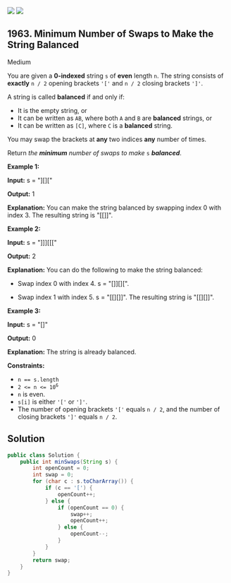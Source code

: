 [![](https://img.shields.io/github/stars/javadev/LeetCode-in-Java?label=Stars&style=flat-square)](https://github.com/javadev/LeetCode-in-Java)
[![](https://img.shields.io/github/forks/javadev/LeetCode-in-Java?label=Fork%20me%20on%20GitHub%20&style=flat-square)](https://github.com/javadev/LeetCode-in-Java/fork)

## 1963\. Minimum Number of Swaps to Make the String Balanced

Medium

You are given a **0-indexed** string `s` of **even** length `n`. The string consists of **exactly** `n / 2` opening brackets `'['` and `n / 2` closing brackets `']'`.

A string is called **balanced** if and only if:

*   It is the empty string, or
*   It can be written as `AB`, where both `A` and `B` are **balanced** strings, or
*   It can be written as `[C]`, where `C` is a **balanced** string.

You may swap the brackets at **any** two indices **any** number of times.

Return _the **minimum** number of swaps to make_ `s` _**balanced**_.

**Example 1:**

**Input:** s = "][]["

**Output:** 1

**Explanation:** You can make the string balanced by swapping index 0 with index 3. The resulting string is "[[]]".

**Example 2:**

**Input:** s = "]]][[["

**Output:** 2

**Explanation:** You can do the following to make the string balanced: 

- Swap index 0 with index 4. s = "[]][][". 

- Swap index 1 with index 5. s = "[[][]]". The resulting string is "[[][]]".

**Example 3:**

**Input:** s = "[]"

**Output:** 0

**Explanation:** The string is already balanced.

**Constraints:**

*   `n == s.length`
*   <code>2 <= n <= 10<sup>6</sup></code>
*   `n` is even.
*   `s[i]` is either `'['` or `']'`.
*   The number of opening brackets `'['` equals `n / 2`, and the number of closing brackets `']'` equals `n / 2`.

## Solution

```java
public class Solution {
    public int minSwaps(String s) {
        int openCount = 0;
        int swap = 0;
        for (char c : s.toCharArray()) {
            if (c == '[') {
                openCount++;
            } else {
                if (openCount == 0) {
                    swap++;
                    openCount++;
                } else {
                    openCount--;
                }
            }
        }
        return swap;
    }
}
```